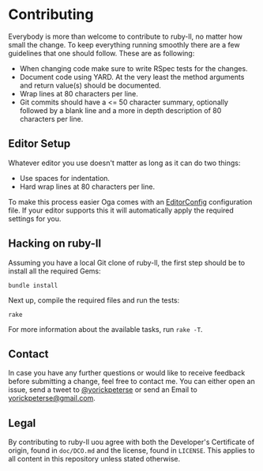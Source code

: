 # Contributing

Everybody is more than welcome to contribute to ruby-ll, no matter how small the
change. To keep everything running smoothly there are a few guidelines that one
should follow. These are as following:

* When changing code make sure to write RSpec tests for the changes.
* Document code using YARD. At the very least the method arguments and return
  value(s) should be documented.
* Wrap lines at 80 characters per line.
* Git commits should have a <= 50 character summary, optionally followed by a
  blank line and a more in depth description of 80 characters per line.

## Editor Setup

Whatever editor you use doesn't matter as long as it can do two things:

* Use spaces for indentation.
* Hard wrap lines at 80 characters per line.

To make this process easier Oga comes with an [EditorConfig][editorconfig]
configuration file. If your editor supports this it will automatically apply
the required settings for you.

## Hacking on ruby-ll

Assuming you have a local Git clone of ruby-ll, the first step should be to
install all the required Gems:

    bundle install

Next up, compile the required files and run the tests:

    rake

For more information about the available tasks, run `rake -T`.

## Contact

In case you have any further questions or would like to receive feedback before
submitting a change, feel free to contact me. You can either open an issue,
send a tweet to [@yorickpeterse][twitter] or send an Email to
<yorickpeterse@gmail.com>.

## Legal

By contributing to ruby-ll uou agree with both the Developer's Certificate of
origin, found in `doc/DCO.md` and the license, found in `LICENSE`. This applies
to all content in this repository unless stated otherwise.

[editorconfig]:http://editorconfig.org/
[twitter]: https://twitter.com/yorickpeterse
